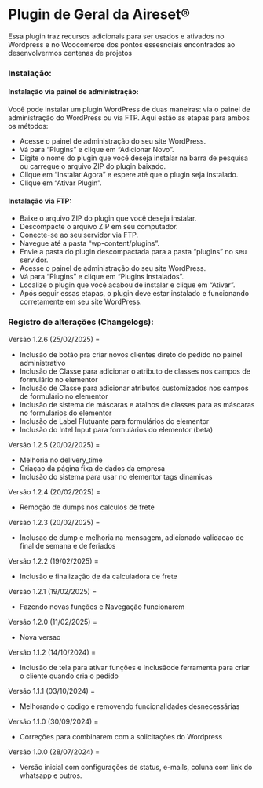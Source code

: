 # Plugin de Geral da Aireset®

Essa plugin traz recursos adicionais para ser usados e ativados no Wordpress e no Woocomerce dos pontos essesnciais encontrados ao desenvolvermos centenas de projetos

### Instalação:

#### Instalação via painel de administração:

Você pode instalar um plugin WordPress de duas maneiras: via o painel de administração do WordPress ou via FTP. Aqui estão as etapas para ambos os métodos:

* Acesse o painel de administração do seu site WordPress.
* Vá para “Plugins” e clique em “Adicionar Novo”.
* Digite o nome do plugin que você deseja instalar na barra de pesquisa ou carregue o arquivo ZIP do plugin baixado.
* Clique em “Instalar Agora” e espere até que o plugin seja instalado.
* Clique em “Ativar Plugin”.

#### Instalação via FTP:

* Baixe o arquivo ZIP do plugin que você deseja instalar.
* Descompacte o arquivo ZIP em seu computador.
* Conecte-se ao seu servidor via FTP.
* Navegue até a pasta “wp-content/plugins”.
* Envie a pasta do plugin descompactada para a pasta “plugins” no seu servidor.
* Acesse o painel de administração do seu site WordPress.
* Vá para “Plugins” e clique em “Plugins Instalados”.
* Localize o plugin que você acabou de instalar e clique em “Ativar”.
* Após seguir essas etapas, o plugin deve estar instalado e funcionando corretamente em seu site WordPress.

### Registro de alterações (Changelogs):

Versão 1.2.6 (25/02/2025) =
* Inclusão de botão pra criar novos clientes direto do pedido no painel administrativo
* Inclusão de Classe para adicionar o atributo de classes nos campos de formulário no elementor
* Inclusão de Classe para adicionar atributos customizados nos campos de formulário no elementor
* Inclusão de sistema de máscaras e atalhos de classes para as máscaras no formulários do elementor
* Inclusão de Label Flutuante para formulários do elementor
* Inclusão do Intel Input para formulários do elementor (beta)

Versão 1.2.5 (20/02/2025) =
* Melhoria no delivery_time
* Criaçao da página fixa de dados da empresa
* Inclusão do sistema para usar no elementor tags dinamicas

Versão 1.2.4 (20/02/2025) =
* Remoção de dumps nos calculos de frete

Versão 1.2.3 (20/02/2025) =
* Inclusao de dump e melhoria na mensagem, adicionado validacao de final de semana e de feriados

Versão 1.2.2 (19/02/2025) =
* Inclusão e finalização de da calculadora de frete

Versão 1.2.1 (19/02/2025) =
* Fazendo novas funções	e Navegação funcionarem

Versão 1.2.0 (11/02/2025) =
* Nova versao

Versão 1.1.2 (14/10/2024) =
* Inclusão de tela para ativar funções e Inclusãode ferramenta para criar o cliente quando cria o pedido

Versão 1.1.1 (03/10/2024) =
* Melhorando o codigo e removendo funcionalidades desnecessárias

Versão 1.1.0 (30/09/2024) =
* Correções para combinarem com a solicitações do Wordpress

Versão 1.0.0 (28/07/2024) =
* Versão inicial com configurações de status, e-mails, coluna com link do whatsapp e outros.
